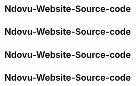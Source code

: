 # Ndovu-Website-Source-code
# Ndovu-Website-Source-code
# Ndovu-Website-Source-code
# Ndovu-Website-Source-code
